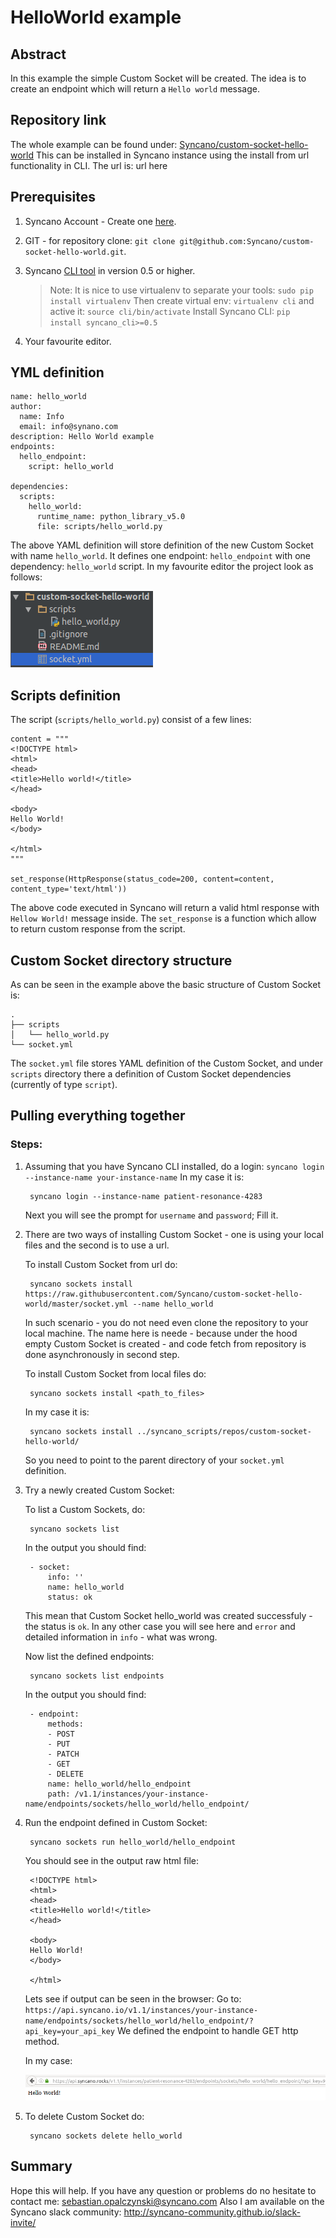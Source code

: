 # HelloWorld example

## Abstract

In this example the simple Custom Socket will be created. The idea is to create an endpoint which will return
a `Hello world` message. 

## Repository link

The whole example can be found under: [Syncano/custom-socket-hello-world](https://github.com/Syncano/custom-socket-hello-world)
This can be installed in Syncano instance using the install from url functionality in CLI. The url is: url here

## Prerequisites

1. Syncano Account - Create one [here](https://www.syncano.io/). 
2. GIT - for repository clone: `git clone git@github.com:Syncano/custom-socket-hello-world.git`.
3. Syncano [CLI tool](https://pypi.python.org/pypi/syncano-cli/0.5) in version 0.5 or higher.

    > Note:
    > It is nice to use virtualenv to separate your tools: `sudo pip install virtualenv`
    > Then create virtual env: `virtualenv cli` and active it: `source cli/bin/activate`
    > Install Syncano CLI: `pip install syncano_cli>=0.5`

4. Your favourite editor.
  
## YML definition

    name: hello_world
    author:
      name: Info
      email: info@synano.com
    description: Hello World example
    endpoints:
      hello_endpoint:
        script: hello_world
    
    dependencies:
      scripts:
        hello_world:
          runtime_name: python_library_v5.0
          file: scripts/hello_world.py

The above YAML definition will store definition of the new Custom Socket with name `hello_world`. It defines one endpoint:
`hello_endpoint` with one dependency: `hello_world` script. In my favourite editor the project look as follows:

![](../images/project_struct.png)

## Scripts definition

The script (`scripts/hello_world.py`) consist of a few lines:

    content = """
    <!DOCTYPE html>
    <html>
    <head>
    <title>Hello world!</title>
    </head>
    
    <body>
    Hello World!
    </body>
    
    </html>
    """
    
    set_response(HttpResponse(status_code=200, content=content, content_type='text/html'))

The above code executed in Syncano will return a valid html response with `Hellow World!` message inside. 
The `set_response` is a function which allow to return custom response from the script. 

## Custom Socket directory structure

As can be seen in the example above the basic structure of Custom Socket is:

    .
    ├── scripts
    │   └── hello_world.py
    └── socket.yml

The `socket.yml` file stores YAML definition of the Custom Socket, and under `scripts` directory there a definition
of Custom Socket dependencies (currently of type `script`).

## Pulling everything together

### Steps:

1. Assuming that you have Syncano CLI installed, do a login: `syncano login --instance-name your-instance-name`
    In my case it is:
    
        syncano login --instance-name patient-resonance-4283

    Next you will see the prompt for `username` and `password`; Fill it. 
    
2. There are two ways of installing Custom Socket - one is using your local files and the second is to use a url.

    To install Custom Socket from url do:
    
        syncano sockets install https://raw.githubusercontent.com/Syncano/custom-socket-hello-world/master/socket.yml --name hello_world

    In such scenario - you do not need even clone the repository to your local machine. The name here is neede - because
    under the hood empty Custom Socket is created - and code fetch from repository is done asynchronously in second
    step.
    
    To install Custom Socket from local files do:
    
        syncano sockets install <path_to_files>

    In my case it is:
    
        syncano sockets install ../syncano_scripts/repos/custom-socket-hello-world/

    So you need to point to the parent directory of your `socket.yml` definition.
     
3. Try a newly created Custom Socket:

    To list a Custom Sockets, do:
    
        syncano sockets list

    In the output you should find:
    
        - socket:
            info: ''
            name: hello_world
            status: ok

    This mean that Custom Socket hello_world was created successfuly - the status is `ok`. In any other case you will see
    here and `error` and detailed information in `info` - what was wrong.
    
    Now list the defined endpoints:
    
        syncano sockets list endpoints

    In the output you should find:
    
        - endpoint:
            methods:
            - POST
            - PUT
            - PATCH
            - GET
            - DELETE
            name: hello_world/hello_endpoint
            path: /v1.1/instances/your-instance-name/endpoints/sockets/hello_world/hello_endpoint/

4. Run the endpoint defined in Custom Socket:

        syncano sockets run hello_world/hello_endpoint

    You should see in the output raw html file:
    
        <!DOCTYPE html>
        <html>
        <head>
        <title>Hello world!</title>
        </head>
        
        <body>
        Hello World!
        </body>
        
        </html>

    Lets see if output can be seen in the browser:
    Go to: `https://api.syncano.io/v1.1/instances/your-instance-name/endpoints/sockets/hello_world/hello_endpoint/?api_key=your_api_key`
    We defined the endpoint to handle GET http method. 
    
    In my case:
    
    ![](../images/hello_world.png)

5. To delete Custom Socket do:

        syncano sockets delete hello_world

## Summary

Hope this will help. If you have any question or problems do no hesitate to contact me: sebastian.opalczynski@syncano.com
Also I am available on the Syncano slack community: http://syncano-community.github.io/slack-invite/

